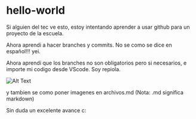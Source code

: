 # hello-world
Si alguien del tec ve esto, estoy intentando aprender a usar github para un proyecto de la escuela.

Ahora aprendi a hacer branches y commits. No se como se dice en español!!! yei.

Ahora aprendi que los branches no son obligatorios pero si necesarios, e importe mi codigo desde VScode. Soy repiola.

![Alt Text](https://c.tenor.com/fW2_TC-J-1EAAAAC/letter-h-dance.gif)

y tambien se como poner imagenes en archivos.md (Nota: .md significa markdown)

Sin duda un excelente avance c:

